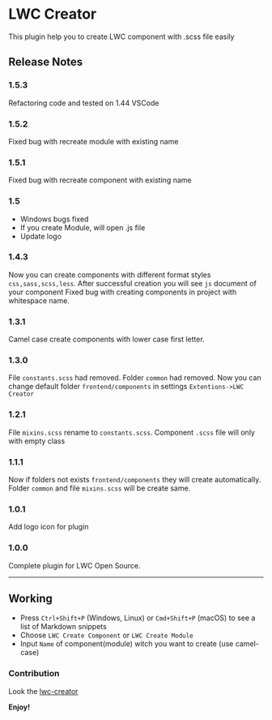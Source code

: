 # LWC Creator

This plugin help you to create LWC component with .scss file easily

## Release Notes

### 1.5.3
Refactoring code and tested on 1.44 VSCode

### 1.5.2
Fixed bug with recreate module with existing name

### 1.5.1
Fixed bug with recreate component with existing name

### 1.5

- Windows bugs fixed
- If you create Module, will open .js file
- Update logo

### 1.4.3

Now you can create components with different format styles `css,sass,scss,less`.
After successful creation you will see `js` document of your component
Fixed bug with creating components in project with whitespace name.

### 1.3.1

Camel case create components with lower case first letter.

### 1.3.0

File `constants.scss` had removed.
Folder `common` had removed.
Now you can change default folder `frontend/components` in settings `Extentions->LWC Creator`

### 1.2.1

File `mixins.scss` rename to `constants.scss`.
Component `.scss` file will only with empty class

### 1.1.1

Now if folders not exists `frontend/components` they will create automatically. Folder `common` and file `mixins.scss` will be create same.

### 1.0.1

Add logo icon for plugin

### 1.0.0

Complete plugin for LWC Open Source.

-----------------------------------------------------------------------------------------------------------

## Working

* Press `Ctrl+Shift+P` (Windows, Linux) or `Cmd+Shift+P` (macOS) to see a list of Markdown snippets
* Choose `LWC Create Component` or `LWC Create Module`
* Input `Name` of component(module) witch you want to create (use camel-case)


### Contribution

Look the [lwc-creator](https://github.com/zankoav/LWC-Creator) 

**Enjoy!**
